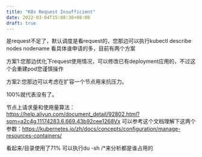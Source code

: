```yaml
---
title: "K8s Request Insufficient"
date: 2022-03-04T15:08:38+08:00
draft: true
---
```


是request不足了，默认调度是看request的，您那边可以执行kubectl describe nodes nodename 看具体谁申请的多，目前有两个方案


方案1:您那边优化下request使用情况，可以修改已有deployment应用的，不过这个会重建pod您谨慎操作


方案2:您那边可以考虑在扩容一个节点用来抗压力。


100%就代表没有了。


节点上请求量和使用量算法：https://help.aliyun.com/document_detail/92802.html?spm=a2c4g.11174283.6.669.43b92cee1268Vx
可以参考这个文档理解下这两个参数：https://kubernetes.io/zh/docs/concepts/configuration/manage-resources-containers/


看起来/目录使用了71% 可以执行du -sh /*来分析都是谁占用的
